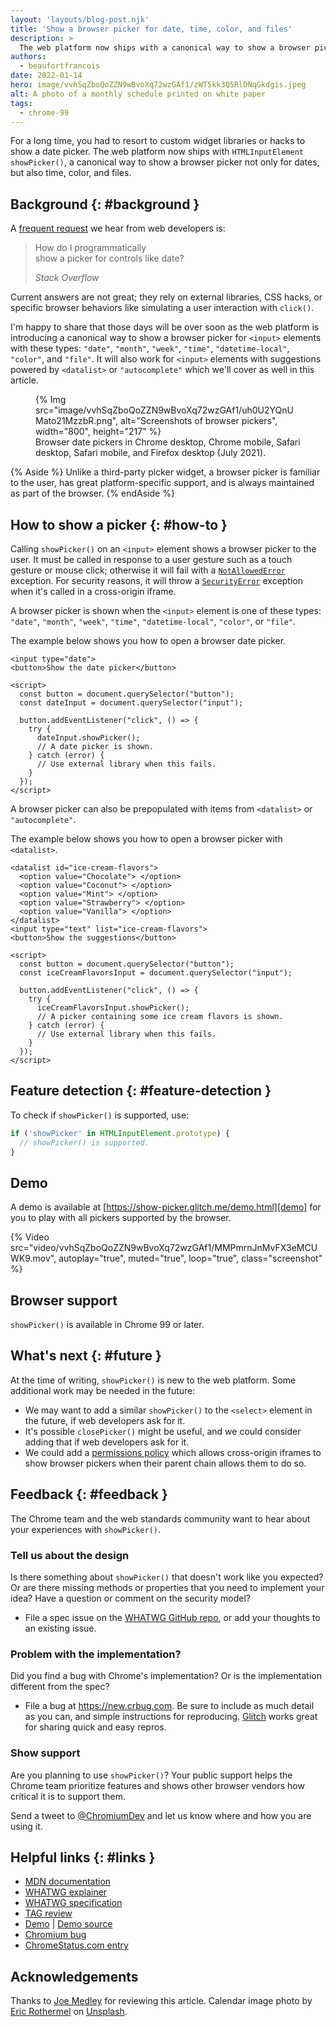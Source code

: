 ```yaml
---
layout: 'layouts/blog-post.njk'
title: 'Show a browser picker for date, time, color, and files'
description: >
  The web platform now ships with a canonical way to show a browser picker.
authors:
  - beaufortfrancois
date: 2022-01-14
hero: image/vvhSqZboQoZZN9wBvoXq72wzGAf1/zWT5kk3Q5RlDNqGkdgis.jpeg
alt: A photo of a monthly schedule printed on white paper
tags:
  - chrome-99
---
```


For a long time, you had to resort to custom widget libraries or hacks to show a
date picker. The web platform now ships with `HTMLInputElement` `showPicker()`,
a canonical way to show a browser picker not only for dates, but also time,
color, and files.

## Background {: #background }

A [frequent request] we hear from web developers is:

<blockquote>
  <p>
    How do I programmatically<br/>
    show a picker for controls like date?
  </p>
  <cite>
    Stack Overflow
  </cite>
</blockquote>

Current answers are not great; they rely on external libraries, CSS hacks, or
specific browser behaviors like simulating a user interaction with `click()`.

I'm happy to share that those days will be over soon as the web platform is
introducing a canonical way to show a browser picker for `<input>` elements with
these types: `"date"`, `"month"`, `"week"`, `"time"`, `"datetime-local"`,
`"color"`, and `"file"`. It will also work for `<input>` elements with
suggestions powered by `<datalist>` or `"autocomplete"` which we'll cover as
well in this article.

<figure class="w-figure">
{% Img src="image/vvhSqZboQoZZN9wBvoXq72wzGAf1/uh0U2YQnUMato21MzzbR.png", alt="Screenshots of browser pickers", width="800", height="217" %}
  <figcaption class="w-figcaption">Browser date pickers in Chrome desktop, Chrome mobile, Safari desktop, Safari mobile, and Firefox desktop (July 2021).</figcaption>
</figure>

{% Aside %}
Unlike a third-party picker widget, a browser picker is familiar to the user,
has great platform-specific support, and is always maintained as part of the
browser.
{% endAside %}

## How to show a picker {: #how-to }

Calling `showPicker()` on an `<input>` element shows a browser picker to the
user. It must be called in response to a user gesture such as a touch gesture or
mouse click; otherwise it will fail with a [`NotAllowedError`][error] exception.
For security reasons, it will throw a [`SecurityError`][error] exception when
it's called in a cross-origin iframe.

A browser picker is shown when the `<input>` element is one of these types:
`"date"`, `"month"`, `"week"`, `"time"`, `"datetime-local"`, `"color"`, or
`"file"`.

The example below shows you how to open a browser date picker.

```html/9
<input type="date">
<button>Show the date picker</button>

<script>
  const button = document.querySelector("button");
  const dateInput = document.querySelector("input");

  button.addEventListener("click", () => {
    try {
      dateInput.showPicker();
      // A date picker is shown.
    } catch (error) {
      // Use external library when this fails.
    }
  });
</script>
```

A browser picker can also be prepopulated with items from `<datalist>` or
`"autocomplete"`.

The example below shows you how to open a browser picker with `<datalist>`.

```html/16
<datalist id="ice-cream-flavors">
  <option value="Chocolate"> </option>
  <option value="Coconut"> </option>
  <option value="Mint"> </option>
  <option value="Strawberry"> </option>
  <option value="Vanilla"> </option>
</datalist>
<input type="text" list="ice-cream-flavors">
<button>Show the suggestions</button>

<script>
  const button = document.querySelector("button");
  const iceCreamFlavorsInput = document.querySelector("input");

  button.addEventListener("click", () => {
    try {
      iceCreamFlavorsInput.showPicker();
      // A picker containing some ice cream flavors is shown.
    } catch (error) {
      // Use external library when this fails.
    }
  });
</script>
```

## Feature detection {: #feature-detection }

To check if `showPicker()` is supported, use:

```js
if ('showPicker' in HTMLInputElement.prototype) {
  // showPicker() is supported.
}
```

## Demo

A demo is available at [https://show-picker.glitch.me/demo.html][demo] for you
to play with all pickers supported by the browser. 

{% Video src="video/vvhSqZboQoZZN9wBvoXq72wzGAf1/MMPmrnJnMvFX3eMCUWK9.mov",
autoplay="true", muted="true", loop="true", class="screenshot" %}

## Browser support

`showPicker()` is available in Chrome&nbsp;99 or later.

## What's next {: #future }

At the time of writing, `showPicker()` is new to the web platform. Some
additional work may be needed in the future:

- We may want to add a similar `showPicker()` to the `<select>` element in the
  future, if web developers ask for it.
- It's possible `closePicker()` might be useful, and we could consider adding
  that if web developers ask for it.
- We could add a [permissions policy] which allows cross-origin iframes to show
  browser pickers when their parent chain allows them to do so.

## Feedback {: #feedback }

The Chrome team and the web standards community want to hear about your
experiences with `showPicker()`.

### Tell us about the design

Is there something about `showPicker()` that doesn't work like you expected? Or
are there missing methods or properties that you need to implement your idea?
Have a question or comment on the security model?

- File a spec issue on the [WHATWG GitHub repo][issues], or add your thoughts to
  an existing issue.

### Problem with the implementation?

Did you find a bug with Chrome's implementation? Or is the implementation
different from the spec?

- File a bug at <https://new.crbug.com>. Be sure to include as much detail as
  you can, and simple instructions for reproducing. [Glitch](https://glitch.com)
  works great for sharing quick and easy repros.

### Show support

Are you planning to use `showPicker()`? Your public support helps the Chrome
team prioritize features and shows other browser vendors how critical it is to
support them.

Send a tweet to [@ChromiumDev] and let us know where and how you are using it.

## Helpful links {: #links }

- [MDN documentation][mdn]
- [WHATWG explainer][explainer]
- [WHATWG specification][spec]
- [TAG review][tag]
- [Demo][demo] | [Demo source][demo-source]
- [Chromium bug][cr-bug]
- [ChromeStatus.com entry][cr-status]

## Acknowledgements

Thanks to [Joe Medley] for reviewing this article.
Calendar image photo by [Eric Rothermel] on [Unsplash].

[frequent request]: https://www.google.com/search?q=programmatically+open+date+picker+site%3Astackoverflow.com
[error]: https://developer.mozilla.org/en-US/docs/Web/API/DOMException
[demo]: https://show-picker.glitch.me/demo.html
[issues]: https://github.com/whatwg/html/issues
[permissions policy]: https://w3c.github.io/webappsec-permissions-policy/
[@chromiumdev]: https://twitter.com/ChromiumDev
[mdn]: https://developer.mozilla.org/docs/Web/API/HTMLInputElement/showPicker
[explainer]: https://github.com/whatwg/html/pull/7319
[spec]: https://html.spec.whatwg.org/multipage/input.html#dom-input-showpicker
[tag]: https://github.com/w3ctag/design-reviews/issues/688
[demo-source]: https://glitch.com/edit/#!/show-picker?path=demo.html
[cr-bug]: https://bugs.chromium.org/p/chromium/issues/detail?id=939561
[cr-status]: https://www.chromestatus.com/feature/5692248021794816
[joe medley]: https://github.com/jpmedley 
[eric rothermel]: https://unsplash.com/@erothermel
[unsplash]: https://unsplash.com/photos/FoKO4DpXamQ
